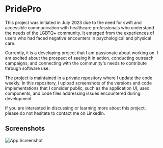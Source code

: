 
# PridePro

This project was initiated in July 2023 due to the need for swift and accessible communication with healthcare professionals who understand the needs of the LGBTQ+ community. It emerged from the experiences of users who had faced negative encounters in psychological and physical care.

Currently, it is a developing project that I am passionate about working on. I am excited about the prospect of seeing it in action, conducting outreach campaigns, and connecting with the community's needs to contribute through software use.

The project is maintained in a private repository where I update the code weekly. In this repository, I upload screenshots of the versions and code implementations that I consider public, such as the application UI, used components, and code files addressing issues encountered during development.

If you are interested in discussing or learning more about this project, please do not hesitate to contact me on LinkedIn.




## Screenshots

![App Screenshot](https://www.google.com/url?sa=i&url=https%3A%2F%2Fes.wikipedia.org%2Fwiki%2F%25C3%2581rbol&psig=AOvVaw3E3ez7kEd-o9jsRzTpbWEE&ust=1715193878410000&source=images&cd=vfe&opi=89978449&ved=0CBIQjRxqFwoTCNity6CZ_IUDFQAAAAAdAAAAABAE)

